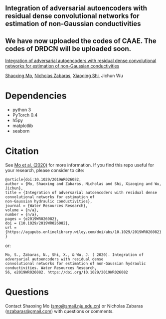 ## Integration of adversarial autoencoders with residual dense convolutional networks for estimation of non-Gaussian conductivities

## We have now uploaded the codes of CAAE. The codes of DRDCN will be uploaded soon.

[Integration of adversarial autoencoders with residual dense convolutional networks for estimation of non-Gaussian conductivities](https://agupubs.onlinelibrary.wiley.com/doi/abs/10.1029/2019WR026082)

[Shaoxing Mo](https://scholar.google.com/citations?hl=en&user=G6ac1xUAAAAJ&view_op=list_works&gmla=AJsN-F4ses_YhFsF-w2sFZLhacR7vrVyN1272g_B7XQyGbYsvy_6ReJpe4ChndNy_cFQ7UqXCSi82UiLjMB2dKyqSj8x5DaPRg), [Nicholas Zabaras](https://www.zabaras.com/), [Xiaoqing Shi](https://scholar.google.com/citations?user=MLKqgKoAAAAJ&hl=en&oi=sra), Jichun Wu

# Dependencies
* python 3
* PyTorch 0.4
* h5py
* matplotlib
* seaborn

# Citation
See [Mo et al. (2020)](https://agupubs.onlinelibrary.wiley.com/doi/abs/10.1029/2019WR026082) for more information. If you find this repo useful for your research, please consider to cite:
```
@article{doi:10.1029/2019WR026082,
author = {Mo, Shaoxing and Zabaras, Nicholas and Shi, Xiaoqing and Wu, Jichun},
title = {Integration of adversarial autoencoders with residual dense convolutional networks for estimation of 
non-Gaussian hydraulic conductivities},
journal = {Water Resources Research},
volume = {n/a},
number = {n/a},
pages = {e2019WR026082},
doi = {10.1029/2019WR026082},
url = {https://agupubs.onlinelibrary.wiley.com/doi/abs/10.1029/2019WR026082}
}
```
or:
```
Mo, S., Zabaras, N., Shi, X., & Wu, J. ( 2020). Integration of adversarial autoencoders with residual dense 
convolutional networks for estimation of non‐Gaussian hydraulic conductivities. Water Resources Research, 
56, e2019WR026082. https://doi.org/10.1029/2019WR026082
```

# Questions
Contact Shaoxing Mo (smo@smail.nju.edu.cn) or Nicholas Zabaras (nzabaras@gmail.com) with questions or comments.
